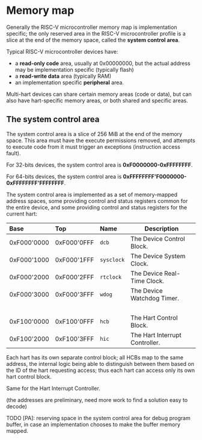 # Memory map

Generally the RISC-V microcontroller memory map is implementation specific; the only reserved area
in the RISC-V microcontroller profile is a slice at the end of the memory space, called the
**system control area**.

Typical RISC-V microcontroller devices have:

- a **read-only code** area, usually at 0x00000000, but the actual address may be implementation
specific (typically flash)
- a **read-write data** area (typically RAM)
- an implementation specific **peripheral** area.

Multi-hart devices can share certain memory areas (code or data), but can also have hart-specific
memory areas, or both shared and specific areas.

## The system control area

The system control area is a slice of 256 MiB at the end of the memory space. This area
must have the execute permissions removed, and attempts to execute code from it must trigger
an exceptions (instruction access fault).

For 32-bits devices, the system control area is **0xF0000000-0xFFFFFFFF**.

For 64-bits devices, the system control area is **0xFFFFFFFF'F0000000-0xFFFFFFFF'FFFFFFFF**.

The system control area is implemented as a set of memory-mapped address spaces, some providing control and status registers common for the entire
device, and some providing control and status registers for the current hart:

| Base | Top | Name | Description |
|:-----|:----|:-----|-------------|
| 0xF000'0000 | 0xF000'0FFF | `dcb` | The Device Control Block. |
| 0xF000'1000 | 0xF000'1FFF | `sysclock` | The Device System Clock. |
| 0xF000'2000 | 0xF000'2FFF | `rtclock` | The Device Real-Time Clock. |
| 0xF000'3000 | 0xF000'3FFF | `wdog` | The Device Watchdog Timer. |
| | | | |
| 0xF100'0000 | 0xF100'0FFF | `hcb` | The Hart Control Block. |
| 0xF100'2000 | 0xF100'3FFF | `hic` | The Hart Interrupt Controller. |

Each hart has its own separate control block; all HCBs map to the same address, the internal
logic being able to distinguish between them based on the ID of the hart requesting access;
thus each hart can access only its own hart control block.

Same for the Hart Interrupt Controller.

(the addresses are preliminary, need more work to find a solution easy to decode)


TODO [PA]: reserving space in the system control area
for debug program buffer, in case an implementation chooses to
make the buffer memory mapped.
